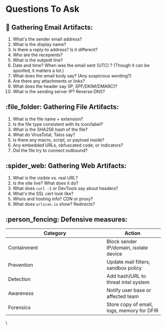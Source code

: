 # Questions To Ask

## :e-mail: Gathering Email Artifacts:&#x20;

1. What's the sender email address?&#x20;
2. What is the display name?&#x20;
3. Is there a reply-to address? Is it different?&#x20;
4. Who are the recepients?&#x20;
5. What is the subjedt line?&#x20;
6. Date and time? When was the email sent (UTC) ? (Though it can be spoofed, it matters a lot.)&#x20;
7. What does the email body say? (Any suspicious wording?)&#x20;
8. Are there any attachments or links?&#x20;
9. What does the header say (IP, SPF/DKIM/DMARC)?&#x20;
10. What is the sending server IP? Reverse DNS?&#x20;



## :file\_folder: Gathering File Artifacts:&#x20;

1. What is the file name + extension?&#x20;
2. Is the file type consistent with its icon/label?&#x20;
3. What is the SHA256 hash of the file?&#x20;
4. What do VirusTotal, Talos say?&#x20;
5. Is there any macro, script, or payload inside?&#x20;
6. Any embedded URLs, obfuscated code, or indicators?&#x20;
7. Did the file try to connect outbound?&#x20;



## :spider\_web: Gathering Web Artifacts:&#x20;

1. What is the visible vs. real URL?&#x20;
2. Is the site live? What does it do?&#x20;
3. What does `curl -I` or DevTools say about headers?&#x20;
4. What's the SSL cert look like?&#x20;
5. Whois and hosting info? CDN or proxy?&#x20;
6. What does `urlscan.io` show? Redirects?&#x20;



## :person\_fencing: Defensive measures:&#x20;

<table data-header-hidden><thead><tr><th width="304">Category</th><th>Action</th></tr></thead><tbody><tr><td>Containment </td><td>Block sender IP/domain, isolate device</td></tr><tr><td>Prevention</td><td>Update mail filters, sandbox policy</td></tr><tr><td>Detection</td><td>Add hash/URL to threat intel system</td></tr><tr><td>Awareness</td><td>Notify user base or affected team</td></tr><tr><td>Forensics</td><td>Store copy of email, logs, memory for DFIR</td></tr></tbody></table>

\


